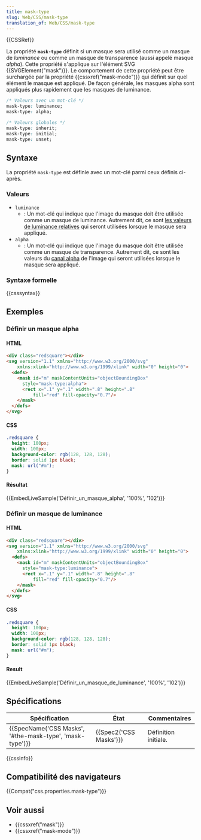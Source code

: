 ```yaml
---
title: mask-type
slug: Web/CSS/mask-type
translation_of: Web/CSS/mask-type
---
```

{{CSSRef}}

La propriété **`mask-type`** définit si un masque sera utilisé comme un masque de _luminance_ ou comme un masque de transparence (aussi appelé masque _alpha_). Cette propriété s'applique sur l'élément SVG {{SVGElement("mask")}}. Le comportement de cette propriété peut être surchargée par la propriété {{cssxref("mask-mode")}} qui définit sur quel élément le masque est appliqué. De façon générale, les masques alpha sont appliqués plus rapidement que les masques de luminance.

```css
/* Valeurs avec un mot-clé */
mask-type: luminance;
mask-type: alpha;

/* Valeurs globales */
mask-type: inherit;
mask-type: initial;
mask-type: unset;
```

## Syntaxe

La propriété `mask-type` est définie avec un mot-clé parmi ceux définis ci-après.

### Valeurs

- `luminance`
  - : Un mot-clé qui indique que l'image du masque doit être utilisée comme un masque de luminance. Autrement dit, ce sont [les valeurs de luminance relatives](https://fr.wikipedia.org/wiki/Luminance_relative) qui seront utilisées lorsque le masque sera appliqué.
- `alpha`
  - : Un mot-clé qui indique que l'image du masque doit être utilisée comme un masque de transparence. Autrement dit, ce sont les valeurs du [canal alpha](https://fr.wikipedia.org/wiki/Canal_alpha) de l'image qui seront utilisées lorsque le masque sera appliqué.

### Syntaxe formelle

{{csssyntax}}

## Exemples

### Définir un masque alpha

#### HTML

```html
<div class="redsquare"></div>
<svg version="1.1" xmlns="http://www.w3.org/2000/svg"
    xmlns:xlink="http://www.w3.org/1999/xlink" width="0" height="0">
  <defs>
    <mask id="m" maskContentUnits="objectBoundingBox"
      style="mask-type:alpha">
      <rect x=".1" y=".1" width=".8" height=".8"
          fill="red" fill-opacity="0.7"/>
    </mask>
  </defs>
</svg>
```

#### CSS

```css
.redsquare {
  height: 100px;
  width: 100px;
  background-color: rgb(128, 128, 128);
  border: solid 1px black;
  mask: url("#m");
}
```

#### Résultat

{{EmbedLiveSample('Définir_un_masque_alpha', '100%', '102')}}

### Définir un masque de luminance

#### HTML

```html
<div class="redsquare"></div>
<svg version="1.1" xmlns="http://www.w3.org/2000/svg"
    xmlns:xlink="http://www.w3.org/1999/xlink" width="0" height="0">
  <defs>
    <mask id="m" maskContentUnits="objectBoundingBox"
      style="mask-type:luminance">
      <rect x=".1" y=".1" width=".8" height=".8"
          fill="red" fill-opacity="0.7"/>
    </mask>
  </defs>
</svg>
```

#### CSS

```css
.redsquare {
  height: 100px;
  width: 100px;
  background-color: rgb(128, 128, 128);
  border: solid 1px black;
  mask: url("#m");
}
```

#### Result

{{EmbedLiveSample('Définir_un_masque_de_luminance', '100%', '102')}}

## Spécifications

| Spécification                                                                | État                         | Commentaires         |
| ---------------------------------------------------------------------------- | ---------------------------- | -------------------- |
| {{SpecName('CSS Masks', '#the-mask-type', 'mask-type')}} | {{Spec2('CSS Masks')}} | Définition initiale. |

{{cssinfo}}

## Compatibilité des navigateurs

{{Compat("css.properties.mask-type")}}

## Voir aussi

- {{cssxref("mask")}}
- {{cssxref("mask-mode")}}
